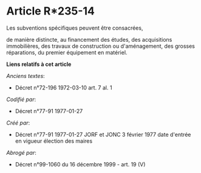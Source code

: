 # Article R*235-14

Les subventions spécifiques peuvent être consacrées,

de manière distincte, au financement des études, des acquisitions immobilières, des travaux de construction ou d'aménagement,
des grosses réparations, du premier équipement en matériel.

**Liens relatifs à cet article**

_Anciens textes_:

  - Décret n°72-196 1972-03-10 art. 7 al. 1

_Codifié par_:

  - Décret n°77-91 1977-01-27

_Créé par_:

  - Décret n°77-91 1977-01-27 JORF et JONC 3 février 1977 date d'entrée en vigueur élection des maires

_Abrogé par_:

  - Décret n°99-1060 du 16 décembre 1999 - art. 19 (V)
